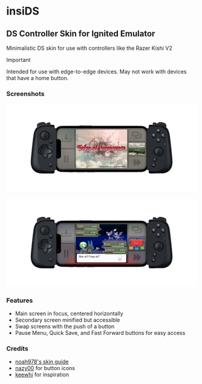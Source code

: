 # insiDS

## DS Controller Skin for Ignited Emulator

Minimalistic DS skin for use with controllers like the Razer Kishi V2

> [!IMPORTANT]
> Intended for use with edge-to-edge devices. May not work with devices that have a home button.

### Screenshots

![Screenshot of the insiDS skin for Ignited emulator playing Tales of Innocence using a Razer Kishi V2 controller](<./screenshots/insiDS-toi.png> "insiDS skin for Ignited showing Tales of Innocence")

![Screenshot of the insiDS skin for Ignited emulator playing Pokemon Platinum using a Razer Kishi V2 controller](<./screenshots/insiDS-plat.png> "insiDS skin for Ignited showing Pokemon Platinum")

### Features

- Main screen in focus, centered horizontally
- Secondary screen minified but accessible
- Swap screens with the push of a button
- Pause Menu, Quick Save, and Fast Forward buttons for easy access

### Credits

- [noah978's skin guide](<https://noah978.gitbook.io/delta-docs/skins>)
- [nazy00](<https://github.com/nazy00>) for button icons
- [keewhi](https://github.com/keewhi) for inspiration
